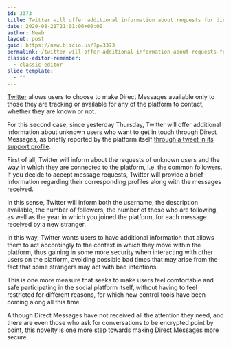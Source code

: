 ```yaml
---
id: 3373
title: Twitter will offer additional information about requests for direct messages from strangers
date: 2020-08-21T21:01:06+00:00
author: Newb
layout: post
guid: https://new.blicio.us/?p=3373
permalink: /twitter-will-offer-additional-information-about-requests-for-direct-messages-from-strangers/
classic-editor-remember:
  - classic-editor
slide_template:
  - ""
---
```

[Twitter](https://new.blicio.us/how-to-promote-your-startup-using-twitter/) allows users to choose to make Direct Messages available only to those they are tracking or available for any of the platform to contact, whether they are known or not.

For this second case, since yesterday Thursday, Twitter will offer additional information about unknown users who want to get in touch through Direct Messages, as briefly reported by the platform itself [through a tweet in its support profile](https://twitter.com/TwitterSupport/status/1296560915886870529).

First of all, Twitter will inform about the requests of unknown users and the way in which they are connected to the platform, i.e. the common followers. If you decide to accept message requests, Twitter will provide a brief information regarding their corresponding profiles along with the messages received.

In this sense, Twitter will inform both the username, the description available, the number of followers, the number of those who are following, as well as the year in which you joined the platform, for each message received by a new stranger.

In this way, Twitter wants users to have additional information that allows them to act accordingly to the context in which they move within the platform, thus gaining in some more security when interacting with other users on the platform, avoiding possible bad times that may arise from the fact that some strangers may act with bad intentions.

This is one more measure that seeks to make users feel comfortable and safe participating in the social platform itself, without having to feel restricted for different reasons, for which new control tools have been coming along all this time.

Although Direct Messages have not received all the attention they need, and there are even those who ask for conversations to be encrypted point by point, this novelty is one more step towards making Direct Messages more secure.
